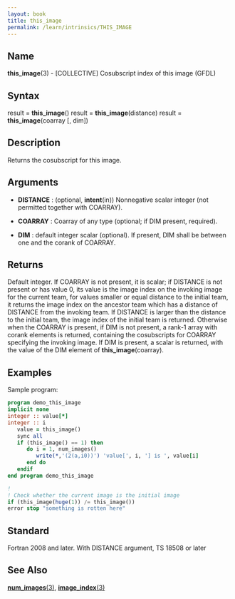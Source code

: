 ```yaml
---
layout: book
title: this_image
permalink: /learn/intrinsics/THIS_IMAGE
---
```

## __Name__

__this\_image__(3) - \[COLLECTIVE\] Cosubscript index of this image
(GFDL)

## __Syntax__

result = __this\_image__() result = __this\_image__(distance) result =
__this\_image__(coarray \[, dim\])

## __Description__

Returns the cosubscript for this image.

## __Arguments__

  - __DISTANCE__
    : (optional, __intent__(in)) Nonnegative scalar integer (not permitted
    together with COARRAY).

  - __COARRAY__
    : Coarray of any type (optional; if DIM present, required).

  - __DIM__
    : default integer scalar (optional). If present, DIM shall be between
    one and the corank of COARRAY.

## __Returns__

Default integer. If COARRAY is not present, it is scalar; if DISTANCE is
not present or has value 0, its value is the image index on the invoking
image for the current team, for values smaller or equal distance to the
initial team, it returns the image index on the ancestor team which has
a distance of DISTANCE from the invoking team. If DISTANCE is larger
than the distance to the initial team, the image index of the initial
team is returned. Otherwise when the COARRAY is present, if DIM is not
present, a rank-1 array with corank elements is returned, containing the
cosubscripts for COARRAY specifying the invoking image. If DIM is
present, a scalar is returned, with the value of the DIM element of
__this\_image__(coarray).

## __Examples__

Sample program:

```fortran
program demo_this_image
implicit none
integer :: value[*]
integer :: i
   value = this_image()
   sync all
   if (this_image() == 1) then
      do i = 1, num_images()
         write(*,'(2(a,i0))') 'value[', i, '] is ', value[i]
      end do
   endif
end program demo_this_image

!
! Check whether the current image is the initial image
if (this_image(huge(1)) /= this_image())
error stop "something is rotten here"
```

## __Standard__

Fortran 2008 and later. With DISTANCE argument, TS 18508
or later

## __See Also__

[__num\_images__(3)](NUM_IMAGES),
[__image\_index__(3)](IMAGE_INDEX)
